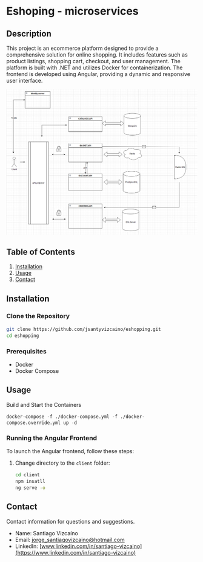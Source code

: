 # Eshoping - microservices

## Description
This project is an ecommerce platform designed to provide a comprehensive solution for online shopping. It includes features such as product listings, shopping cart, checkout, and user management. The platform is built with .NET and utilizes Docker for containerization. The frontend is developed using Angular, providing a dynamic and responsive user interface.

![alt text](image.png)
## Table of Contents
1. [Installation](#installation)
2. [Usage](#usage)
3. [Contact](#contact)

## Installation

### Clone the Repository
```bash
git clone https://github.com/jsantyvizcaino/eshopping.git
cd eshopping
```

### Prerequisites
- Docker
- Docker Compose

## Usage

Build and Start the Containers
```
docker-compose -f ./docker-compose.yml -f ./docker-compose.override.yml up -d
```

### Running the Angular Frontend
To launch the Angular frontend, follow these steps:

1. Change directory to the `client` folder:
   ```bash
   cd client
   npm insatll
   ng serve -o
   ```

## Contact
Contact information for questions and suggestions.

- Name: Santiago Vizcaíno
- Email: jorge_santiagovizcaino@hotmail.com
- LinkedIn: [www.linkedin.com/in/santiago-vizcaino](https://www.linkedin.com/in/santiago-vizcaino)
